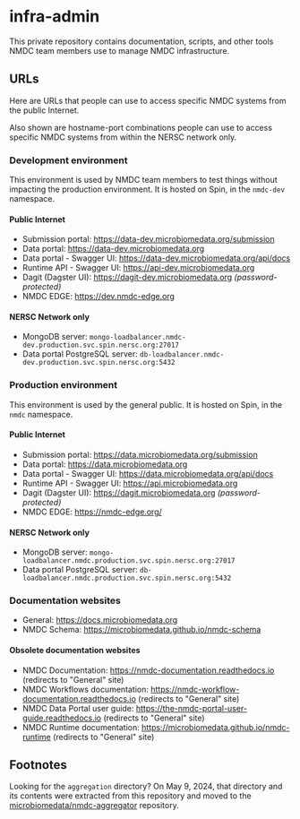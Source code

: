 # infra-admin

This private repository contains documentation, scripts, and other tools NMDC team members use to manage NMDC infrastructure.

## URLs

Here are URLs that people can use to access specific NMDC systems from the public Internet.

Also shown are hostname-port combinations people can use to access specific NMDC systems from within the NERSC network only.

### Development environment

This environment is used by NMDC team members to test things without impacting the production environment. It is hosted on Spin, in the `nmdc-dev` namespace.

#### Public Internet

- Submission portal: https://data-dev.microbiomedata.org/submission
- Data portal: https://data-dev.microbiomedata.org
- Data portal - Swagger UI: https://data-dev.microbiomedata.org/api/docs
- Runtime API - Swagger UI: https://api-dev.microbiomedata.org
- Dagit (Dagster UI): https://dagit-dev.microbiomedata.org _(password-protected)_
- NMDC EDGE: https://dev.nmdc-edge.org

#### NERSC Network only

- MongoDB server: `mongo-loadbalancer.nmdc-dev.production.svc.spin.nersc.org:27017`
- Data portal PostgreSQL server: `db-loadbalancer.nmdc-dev.production.svc.spin.nersc.org:5432`

### Production environment

This environment is used by the general public. It is hosted on Spin, in the `nmdc` namespace.

#### Public Internet

- Submission portal: https://data.microbiomedata.org/submission
- Data portal: https://data.microbiomedata.org
- Data portal - Swagger UI: https://data.microbiomedata.org/api/docs
- Runtime API - Swagger UI: https://api.microbiomedata.org
- Dagit (Dagster UI): https://dagit.microbiomedata.org _(password-protected)_
- NMDC EDGE: https://nmdc-edge.org/

#### NERSC Network only

- MongoDB server: `mongo-loadbalancer.nmdc.production.svc.spin.nersc.org:27017`
- Data portal PostgreSQL server: `db-loadbalancer.nmdc.production.svc.spin.nersc.org:5432`

### Documentation websites

- General: https://docs.microbiomedata.org
- NMDC Schema: https://microbiomedata.github.io/nmdc-schema

#### Obsolete documentation websites

- NMDC Documentation: https://nmdc-documentation.readthedocs.io (redirects to "General" site)
- NMDC Workflows documentation: https://nmdc-workflow-documentation.readthedocs.io (redirects to "General" site)
- NMDC Data Portal user guide: https://the-nmdc-portal-user-guide.readthedocs.io (redirects to "General" site)
- NMDC Runtime documentation: https://microbiomedata.github.io/nmdc-runtime (redirects to "General" site)

## Footnotes

Looking for the `aggregation` directory? On May 9, 2024, that directory and its contents were extracted from this repository and moved to the [microbiomedata/nmdc-aggregator](https://github.com/microbiomedata/nmdc-aggregator) repository.
